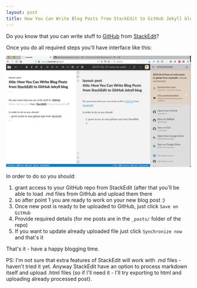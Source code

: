```yaml
---
layout: post
title: How You Can Write Blog Posts from StackEdit to GitHub Jekyll blog
---
```


Do you know that you can write stuff to [GitHub](https://github.com) from [StackEdit](https://stackedit.io)?

Once you do all required steps you'll have interface like this:

![StackEdit interface with github access](/images/blogging-from-stackedit-to-github.png)

In order to do so you should:
1. grant access to your GitHub repo from StackEdit (after that you'll be able to load .md files from GitHub and upload them there
2. so after point 1 you are ready to work on your new blog post :)
3. Once new post is ready to be uploaded to GitHub, just click `Save on GitHub`
4. Provide required details (for me posts are in the `_posts/` folder of the repo)
5. If you want to update already uploaded file just click `Synchronize now` and that's it

That's it - have a happy blogging time.

PS: I'm not sure that extra features of StackEdit will work with .md files - haven't tried it yet. Anyway StackEdit have an option to process markdown itself and upload .html files (so if I'll need it - I'll try exporting to html and uploading already processed post).
<!--stackedit_data:
eyJoaXN0b3J5IjpbMTM3MTE5NTc0OSwxMDI2NjM5ODI4LC0xMz
U1MjkzMjldfQ==
-->
